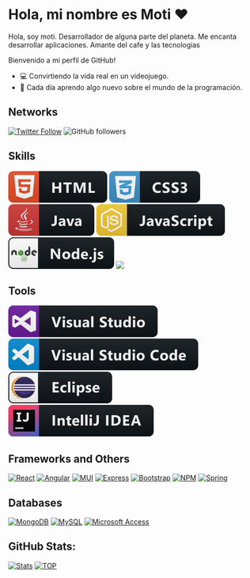 # Hola, mi nombre es Moti ♥️ 

Hola, soy moti. Desarrollador de alguna parte del planeta. Me encanta desarrollar aplicaciones. Amante del cafe y las tecnologias

Bienvenido a mi perfil de GitHub!

- 💻 Convirtiendo la vida real en un videojuego.
- 📗 Cada día aprendo algo nuevo sobre el mundo de la programación.

## Networks
[![Twitter Follow](https://img.shields.io/twitter/follow/mootilz?style=social)](https://twitter.com/mootilz)
![GitHub followers](https://img.shields.io/github/followers/motilz?logo=Github&style=social)

## Skills
 <p align="left">
     <img src="https://github.com/MikeCodesDotNET/ColoredBadges/blob/master/svg/dev/languages/html.svg" />
     <img src="https://github.com/MikeCodesDotNET/ColoredBadges/blob/master/svg/dev/languages/css3.svg" />
      <img src="https://github.com/MikeCodesDotNET/ColoredBadges/blob/master/svg/dev/languages/java.svg" />
      <img src="https://github.com/MikeCodesDotNET/ColoredBadges/blob/master/svg/dev/languages/js.svg" />
      <img src="https://github.com/MikeCodesDotNET/ColoredBadges/blob/master/svg/dev/frameworks/nodejs.svg" />
      <img src="https://raw.githubusercontent.com/motilz/motilz/master/typescript.svg" />
   </p>

## Tools
   <p align="left">
      <img src="https://github.com/MikeCodesDotNET/ColoredBadges/blob/master/svg/dev/tools/visualstudio.svg" />
      <img src="https://github.com/MikeCodesDotNET/ColoredBadges/blob/master/svg/dev/tools/visualstudio_code.svg" />
      <img src="https://github.com/MikeCodesDotNET/ColoredBadges/blob/master/svg/dev/tools/eclipse.svg" />
      <img src="https://github.com/MikeCodesDotNET/ColoredBadges/blob/master/svg/dev/tools/jetbrains_intellij.svg" />
   </p>
  
##  Frameworks and Others
[![React](https://img.shields.io/badge/React-0095D5?style=for-the-badge&logo=React&logoColor=white&labelColor=303A40)]()
[![Angular](https://img.shields.io/badge/angular-%23DD0031.svg?style=for-the-badge&logo=angular&logoColor=white&labelColor=303A40)]()
[![MUI](https://img.shields.io/badge/MUI-%230081CB.svg?style=for-the-badge&logo=material-ui&logoColor=white&labelColor=303A40)]()
[![Express](https://img.shields.io/badge/Express-008080?style=for-the-badge&logo=express&logoColor=white&labelColor=303A40)]()
[![Bootstrap](https://img.shields.io/badge/Bootstrap-563D7C?style=for-the-badge&logo=bootstrap&logoColor=white&labelColor=303A40)]()
[![NPM](https://img.shields.io/badge/NPM-FB9200.svg?style=for-the-badge&logo=npm&logoColor=white&labelColor=303A40)]()
[![Spring](https://img.shields.io/badge/spring-%236DB33F.svg?style=for-the-badge&logo=spring&logoColor=white&labelColor=303A40)]()

##  Databases
[![MongoDB](https://img.shields.io/badge/MongoDB-%234ea94b.svg?style=for-the-badge&logo=mongodb&logoColor=white&labelColor=303A40)]()
[![MySQL](https://img.shields.io/badge/mysql-%2300f.svg?style=for-the-badge&logo=mysql&logoColor=white&labelColor=303A40)]()
[![Microsoft Access](https://img.shields.io/badge/M._Access-A4373A?style=for-the-badge&logo=microsoft-access&logoColor=white&labelColor=303A40)]()


## GitHub Stats: 
[![Stats](https://github-readme-stats.vercel.app/api?username=motilz&count_private=true&include_all_commits=true&show_icons=truecount_private=true&layout=compact&theme=dark&hide_border=true&bg_color=1a1c1f&border_radius=10&custom_title=Estad%C3%ADsticas)](https://github.com/motilz)
[![TOP](https://github-readme-stats.vercel.app/api/top-langs/?username=motilz&langs_count=10&include_all_commits=true&show_icons=truecount_private=true&layout=compact&theme=dark&hide_border=true&bg_color=1a1c1f&border_radius=10&custom_title=Lenguajes%20m%C3%A1s%20usados)](https://github.com/motilz)
